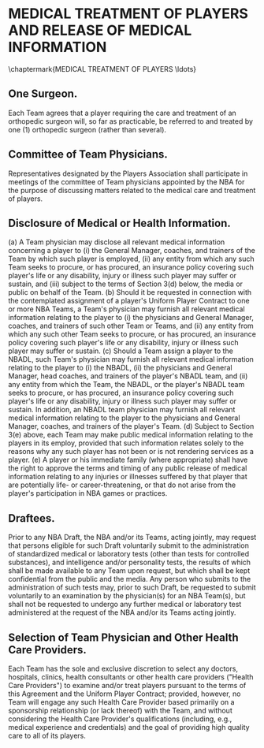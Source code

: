 # MEDICAL TREATMENT OF PLAYERS AND RELEASE OF MEDICAL INFORMATION
\chaptermark{MEDICAL TREATMENT OF PLAYERS \ldots}

## One Surgeon.

Each Team agrees that a player requiring the care and treatment of an orthopedic surgeon will, so far as practicable, be referred to and treated by one (1) orthopedic surgeon (rather than several).

## Committee of Team Physicians.

Representatives designated by the Players Association shall participate in meetings of the committee of Team physicians appointed by the NBA for the purpose of discussing matters related to the medical care and treatment of players.

## Disclosure of Medical or Health Information.

(a) A Team physician may disclose all relevant medical information concerning a player to (i) the General Manager, coaches, and trainers of the Team by which such player is employed, (ii) any entity from which any such Team seeks to procure, or has procured, an insurance policy covering such player's life or any disability, injury or illness such player may suffer or sustain, and (iii) subject to the terms of Section 3(d) below, the media or public on behalf of the Team.
(b) Should it be requested in connection with the contemplated assignment of a player's Uniform Player Contract to one or more NBA Teams, a Team's physician may furnish all relevant medical information relating to the player to (i) the physicians and General Manager, coaches, and trainers of such other Team or Teams, and (ii) any entity from which any such other Team seeks to procure, or has procured, an insurance policy covering such player's life or any disability, injury or illness such player may suffer or sustain.
(c) Should a Team assign a player to the NBADL, such Team's physician may furnish all relevant medical information relating to the player to (i) the NBADL, (ii) the physicians and General Manager, head coaches, and trainers of the player's NBADL team, and (ii) any entity from which the Team, the NBADL, or the player's NBADL team seeks to procure, or has procured, an insurance policy covering such player's life or any disability, injury or illness such player may suffer or sustain. In addition, an NBADL team physician may furnish all relevant medical information relating to the player to the physicians and General Manager, coaches, and trainers of the player's Team.
(d) Subject to Section 3(e) above, each Team may make public medical information relating to the players in its employ, provided that such information relates solely to the reasons why any such player has not been or is not rendering services as a player.
(e) A player or his immediate family (where appropriate) shall have the right to approve the terms and timing of any public release of medical information relating to any injuries or illnesses suffered by that player that are potentially life- or career-threatening, or that do not arise from the player's participation in NBA games or practices.

## Draftees.

Prior to any NBA Draft, the NBA and/or its Teams, acting jointly, may request that persons eligible for such Draft voluntarily submit to the administration of standardized medical or laboratory tests (other than tests for controlled substances), and intelligence and/or personality tests, the results of which shall be made available to any Team upon request, but which shall be kept confidential from the public and the media. Any person who submits to the administration of such tests may, prior to such Draft, be requested to submit voluntarily to an examination by the physician(s) for an NBA Team(s), but shall not be requested to undergo any further medical or laboratory test administered at the request of the NBA and/or its Teams acting jointly.

## Selection of Team Physician and Other Health Care Providers.

Each Team has the sole and exclusive discretion to select any doctors, hospitals, clinics, health consultants or other health care providers ("Health Care Providers") to examine and/or treat players pursuant to the terms of this Agreement and the Uniform Player Contract; provided, however, no Team will engage any such Health Care Provider based primarily on a sponsorship relationship (or lack thereof) with the Team, and without considering the Health Care Provider's qualifications (including, e.g., medical experience and credentials) and the goal of providing high quality care to all of its players.
